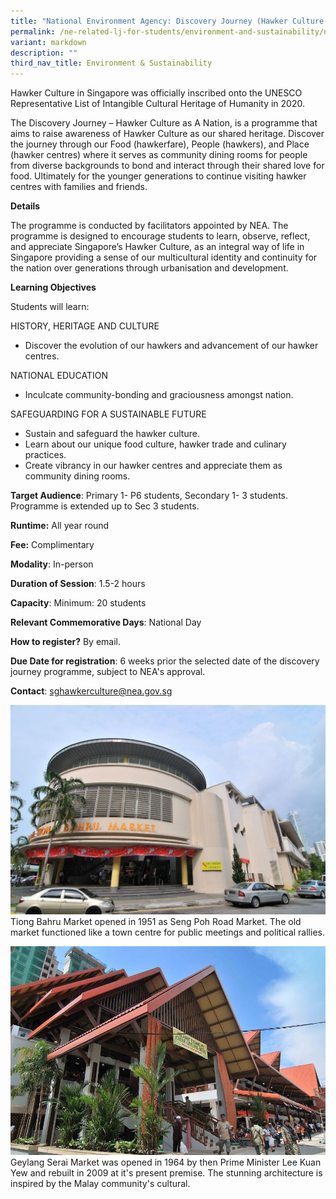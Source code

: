 ```yaml
---
title: "National Environment Agency: Discovery Journey (Hawker Culture As A Nation)"
permalink: /ne-related-lj-for-students/environment-and-sustainability/nea-hawker-culture-as-a-nation/
variant: markdown
description: ""
third_nav_title: Environment & Sustainability
---
```

Hawker Culture in Singapore was officially inscribed onto the UNESCO Representative List of Intangible Cultural Heritage of Humanity in 2020.

The Discovery Journey – Hawker Culture as A Nation, is a programme that aims to raise awareness of Hawker Culture as our shared heritage. Discover the journey through our Food (hawkerfare), People (hawkers), and Place (hawker centres) where it serves as community dining rooms for people from diverse backgrounds to bond and interact through their shared love for food. Ultimately for the younger generations to continue visiting hawker centres with families and friends.

**Details**
	
The programme is conducted by facilitators appointed by NEA.  The programme is designed to encourage students to learn, observe, reflect, and appreciate Singapore’s Hawker Culture, as an integral way of life in Singapore providing a sense of our multicultural identity and continuity for the nation over generations through urbanisation and development.

**Learning Objectives**

Students will learn:  

HISTORY, HERITAGE AND CULTURE 
* Discover the evolution of our hawkers and advancement of our hawker centres. 

NATIONAL EDUCATION 
* Inculcate community-bonding and graciousness amongst nation. 

SAFEGUARDING FOR A SUSTAINABLE FUTURE 
* Sustain and safeguard the hawker culture. 
* Learn about our unique food culture, hawker trade and culinary practices. 
* Create vibrancy in our hawker centres and appreciate them as community dining rooms.

**Target Audience**: Primary 1- P6 students, Secondary 1- 3 students. Programme is extended up to Sec 3 students.

**Runtime:** All year round	

**Fee:** Complimentary	

**Modality**: In-person
	
**Duration of Session**: 1.5-2 hours

**Capacity**: Minimum: 20 students
	
**Relevant Commemorative Days**: National Day	

**How to register?** By email.	

**Due Date for registration**: 6 weeks prior the selected date of the discovery journey programme, subject to NEA's approval.	
	
**Contact**: [sghawkerculture@nea.gov.sg](sghawkerculture@nea.gov.sg)

![](/images/TBM_for_NECRG.jpg)
Tiong Bahru Market opened in 1951 as Seng Poh Road Market. The old market functioned like a town centre for public meetings and political rallies.

![](/images/GSM_for_NECRG.JPG)
Geylang Serai Market was opened in 1964 by then Prime Minister Lee Kuan Yew and rebuilt in 2009 at it's present premise. The stunning architecture is inspired by the Malay community's cultural.